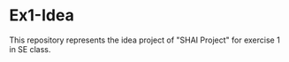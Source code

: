 # Ex1-Idea

This repository represents the idea project of "SHAI Project" for exercise 1 in SE class.
